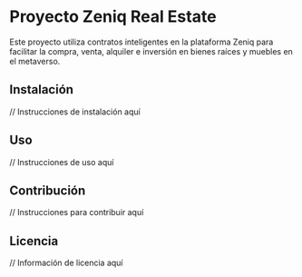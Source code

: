 # Proyecto Zeniq Real Estate

Este proyecto utiliza contratos inteligentes en la plataforma Zeniq para facilitar la compra, venta, alquiler e inversión en bienes raíces y muebles en el metaverso.

## Instalación

// Instrucciones de instalación aquí

## Uso

// Instrucciones de uso aquí

## Contribución

// Instrucciones para contribuir aquí

## Licencia

// Información de licencia aquí
